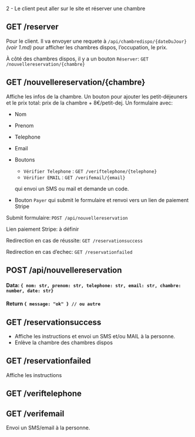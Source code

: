 2 - Le client peut aller sur le site et réserver une chambre

## GET /reserver
Pour le client. Il va envoyer une requete à `/api/chambredispo/{dateDuJour}` *(voir 1.md)* pour afficher les chambres dispos, l’occupation, le prix.

À côté des chambres dispos, il y a un bouton `Réserver`: `GET /nouvellereservation/{chambre}`

## GET /nouvellereservation/{chambre}
Affiche les infos de la chambre. Un bouton pour ajouter les petit-déjeuners et le prix total: prix de la chambre + 8€/petit-dej. Un formulaire avec:
- Nom
- Prenom
- Telephone
- Email
- Boutons
    - `Vérifier Telephone` : `GET /veriftelephone/{telephone}`
    - `Vérifier EMAIL` : `GET /verifemail/{email}`
    
    qui envoi un SMS ou mail et demande un code.
- Bouton `Payer` qui submit le formulaire et renvoi vers un lien de paiement Stripe

Submit formulaire: `POST /api/nouvellereservation`

Lien paiement Stripe: à définir

Redirection en cas de réussite: `GET /reservationsuccess`

Redirection en cas d’echec: `GET /reservationfailed`

## POST /api/nouvellereservation
#### Data: `{ nom: str, prenom: str, telephone: str, email: str, chambre: number, date: str}`
#### Return `{ message: "ok" } // ou autre`

## GET /reservationsuccess
- Affiche les instructions et envoi un SMS et/ou MAIL à la personne.
-  Enlève la chambre des chambres dispos

## GET /reservationfailed
Affiche les instructions

## GET /veriftelephone
## GET /verifemail
Envoi un SMS/email à la personne. 